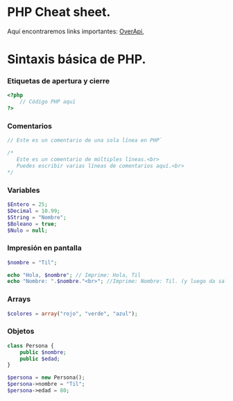 # PHP Cheat sheet.

Aquí encontraremos links importantes: [OverApi](https://overapi.com/php), <br>

# Sintaxis básica de PHP.

### Etiquetas de apertura y cierre
```php
<?php 
    // Código PHP aquí
?>
```
### Comentarios
```php
// Este es un comentario de una sola línea en PHP`

/*
   Este es un comentario de múltiples líneas.<br>
   Puedes escribir varias líneas de comentarios aquí.<br>
*/
```

### Variables

```php
$Entero = 25;
$Decimal = 10.99;
$String = "Nombre";
$Boleano = true;
$Nulo = null;
```

### Impresión en pantalla 
```php
$nombre = "Til";

echo "Hola, $nombre"; // Imprime: Hola, Til
echo "Nombre: ".$nombre."<br>"; //Imprime: Nombre: Til. (y luego da salto de línea.)
```

### Arrays
```php
$colores = array("rojo", "verde", "azul");
```

### Objetos
```php
class Persona {
    public $nombre;
    public $edad;
}

$persona = new Persona();
$persona->nombre = "Til";
$persona->edad = 80;
```





